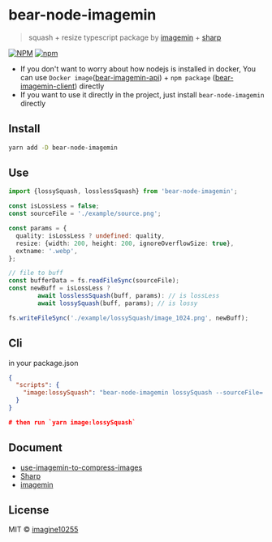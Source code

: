# bear-node-imagemin

> squash + resize typescript package by [imagemin](https://github.com/imagemin/imagemin) + [sharp](https://github.com/lovell/sharp)

[![NPM](https://img.shields.io/npm/v/bear-node-imagemin.svg)](https://www.npmjs.com/package/bear-node-imagemin)
[![npm](https://img.shields.io/npm/dm/bear-node-imagemin.svg)](https://www.npmjs.com/package/bear-node-imagemin)

- If you don't want to worry about how nodejs is installed in docker,
  You can use `Docker image`([bear-imagemin-api](https://github.com/imagine10255/bear-node-imagemin/tree/master/packages/bear-imagemin-api)) + `npm package` ([bear-imagemin-client](https://github.com/imagine10255/bear-node-imagemin/tree/master/packages/bear-imagemin-client)) directly
- If you want to use it directly in the project, just install `bear-node-imagemin` directly

## Install

```bash
yarn add -D bear-node-imagemin
```


## Use
```typescript
import {lossySquash, losslessSquash} from 'bear-node-imagemin';

const isLossLess = false;
const sourceFile = './example/source.png';

const params = {
  quality: isLossLess ? undefined: quality,
  resize: {width: 200, height: 200, ignoreOverflowSize: true},
  extname: '.webp',
};

// file to buff
const bufferData = fs.readFileSync(sourceFile);
const newBuff = isLossLess ?
        await losslessSquash(buff, params): // is lossLess
        await lossySquash(buff, params); // is lossy

fs.writeFileSync('./example/lossySquash/image_1024.png', newBuff);
```


## Cli
in your package.json
```json
{
  "scripts": {
    "image:lossySquash": "bear-node-imagemin lossySquash --sourceFile=./example/source.png --saveFile=./example/lossySquash/image_1024.png --with=width"
  }
}

# then run `yarn image:lossySquash`
```

## Document

- [use-imagemin-to-compress-images](https://web.dev/i18n/zh/use-imagemin-to-compress-images/)
- [Sharp](https://github.com/lovell/sharp)
- [imagemin](https://github.com/imagemin/imagemin)

## License

MIT © [imagine10255](https://github.com/imagine10255)
